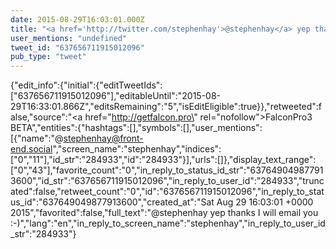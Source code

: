 ```yaml
---
date: 2015-08-29T16:03:01.000Z
title: "<a href='http://twitter.com/stephenhay'>@stephenhay</a> yep thanks I will email you :-)″"
user_mentions: "undefined"
tweet_id: "637656711915012096"
pub_type: "tweet"
---
```

{"edit_info":{"initial":{"editTweetIds":["637656711915012096"],"editableUntil":"2015-08-29T16:33:01.866Z","editsRemaining":"5","isEditEligible":true}},"retweeted":false,"source":"<a href=\"http://getfalcon.pro\" rel=\"nofollow\">FalconPro3 BETA</a>","entities":{"hashtags":[],"symbols":[],"user_mentions":[{"name":"@stephenhay@front-end.social","screen_name":"stephenhay","indices":["0","11"],"id_str":"284933","id":"284933"}],"urls":[]},"display_text_range":["0","43"],"favorite_count":"0","in_reply_to_status_id_str":"637649049877913600","id_str":"637656711915012096","in_reply_to_user_id":"284933","truncated":false,"retweet_count":"0","id":"637656711915012096","in_reply_to_status_id":"637649049877913600","created_at":"Sat Aug 29 16:03:01 +0000 2015","favorited":false,"full_text":"@stephenhay yep thanks I will email you :-)","lang":"en","in_reply_to_screen_name":"stephenhay","in_reply_to_user_id_str":"284933"}
